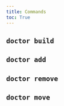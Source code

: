```yaml
---
title: Commands
toc: True
---
```


## `doctor build`

## `doctor add`

## `doctor remove`

## `doctor move`
